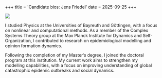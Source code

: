 +++ title = 'Candidate bios: Jens Friedel' date = 2025-09-25 +++

![](/ddes-dte/static/img/Jens_Friedel_profile.png)

I studied Physics at the Universities of Bayreuth and Göttingen, with a focus on nonlinear and computational methods. As a member of the Complex Systems Theory group at the Max Planck Institute for Dynamics and Self-Organization, I contributed to research on epidemiological modelling and opinion formation dynamics.

Following the completion of my Master’s degree, I joined the doctoral program at this institution. My current work aims to strengthen my modelling capabilities, with a focus on improving understanding of global catastrophic epidemic outbreaks and social dynamics.
